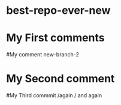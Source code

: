 # best-repo-ever-new
# My First comments
#My comment new-branch-2
# My Second comment
#My Third commmit /again / and again
